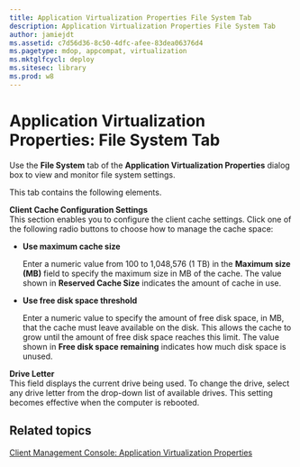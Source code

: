```yaml
---
title: Application Virtualization Properties File System Tab
description: Application Virtualization Properties File System Tab
author: jamiejdt
ms.assetid: c7d56d36-8c50-4dfc-afee-83dea06376d4
ms.pagetype: mdop, appcompat, virtualization
ms.mktglfcycl: deploy
ms.sitesec: library
ms.prod: w8
---
```



# Application Virtualization Properties: File System Tab


Use the **File System** tab of the **Application Virtualization Properties** dialog box to view and monitor file system settings.

This tab contains the following elements.

<a href="" id="client-cache-configuration-settings"></a>**Client Cache Configuration Settings**  
This section enables you to configure the client cache settings. Click one of the following radio buttons to choose how to manage the cache space:

-   **Use maximum cache size**

    Enter a numeric value from 100 to 1,048,576 (1 TB) in the **Maximum size (MB)** field to specify the maximum size in MB of the cache. The value shown in **Reserved Cache Size** indicates the amount of cache in use.

-   **Use free disk space threshold**

    Enter a numeric value to specify the amount of free disk space, in MB, that the cache must leave available on the disk. This allows the cache to grow until the amount of free disk space reaches this limit. The value shown in **Free disk space remaining** indicates how much disk space is unused.

<a href="" id="drive-letter"></a>**Drive Letter**  
This field displays the current drive being used. To change the drive, select any drive letter from the drop-down list of available drives. This setting becomes effective when the computer is rebooted.

## Related topics


[Client Management Console: Application Virtualization Properties](client-management-console-application-virtualization-properties.md)

 

 





